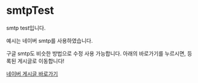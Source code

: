 # smtpTest
smtp test입니다.

예시는 네이버 smtp를 사용하였습니다.

구글 smtp도 비슷한 방법으로 수정 사용 가능합니다.
아래의 바로가기를 누르시면, 등록된 게시글로 이동합니다!


[네이버 게시글 바로가기](https://blog.naver.com/tkdguq9369/222218456296)
